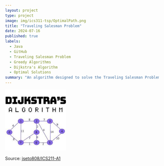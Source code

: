 ```yaml
---
layout: project
type: project
image: img/ics311-tsp/OptimalPath.png
title: "Traveling Salesman Problem"
date: 2024-07-16
published: true
labels:
  - Java
  - GitHub
  - Traveling Salesman Problem
  - Greedy Algorithms
  - Dijkstra's Algorithm
  - Optimal Solutions
summary: "An algorithm designed to solve the Traveling Salesman Problem using Dijkstra's Algorithm for ICS 311."
---
```


<div class="text-center p-4">
  <img width="200px" src="../img/ics311-tsp/Dijkstra.jpg" class="img-thumbnail" >
</div>


Source: <a href="https://github.com/jseto808/ICS211-A1.git"><i class="large github icon "></i>jseto808/ICS211-A1</a>
